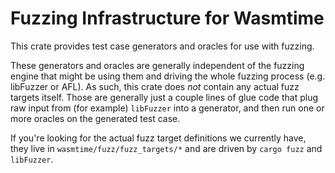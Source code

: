 # Fuzzing Infrastructure for Wasmtime

This crate provides test case generators and oracles for use with fuzzing.

These generators and oracles are generally independent of the fuzzing engine
that might be using them and driving the whole fuzzing process (e.g. libFuzzer
or AFL). As such, this crate does _not_ contain any actual fuzz targets itself.
Those are generally just a couple lines of glue code that plug raw input from
(for example) `libFuzzer` into a generator, and then run one or more oracles on
the generated test case.

If you're looking for the actual fuzz target definitions we currently have, they
live in `wasmtime/fuzz/fuzz_targets/*` and are driven by `cargo fuzz` and
`libFuzzer`.
